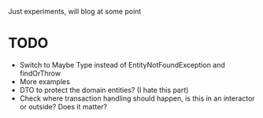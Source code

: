 Just experiments, will blog at some point

# TODO

- Switch to Maybe Type instead of EntityNotFoundException and findOrThrow
- More examples
- DTO to protect the domain entities? (I hate this part)
- Check where transaction handling should happen, is this in an interactor or
  outside? Does it matter?
